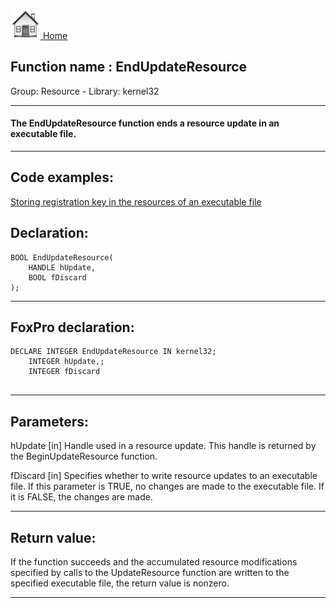[<img src="../../images/home.png"> Home ](https://github.com/VFPX/Win32API)  

## Function name : EndUpdateResource
Group: Resource - Library: kernel32    
***  


#### The EndUpdateResource function ends a resource update in an executable file.
***  


## Code examples:
[Storing registration key in the resources of an executable file](../../samples/sample_401.md)  

## Declaration:
```foxpro  
BOOL EndUpdateResource(
	HANDLE hUpdate,
	BOOL fDiscard
);  
```  
***  


## FoxPro declaration:
```foxpro  
DECLARE INTEGER EndUpdateResource IN kernel32;
	INTEGER hUpdate,;
	INTEGER fDiscard
  
```  
***  


## Parameters:
hUpdate
[in] Handle used in a resource update. This handle is returned by the BeginUpdateResource function. 

fDiscard
[in] Specifies whether to write resource updates to an executable file. If this parameter is TRUE, no changes are made to the executable file. If it is FALSE, the changes are made.  
***  


## Return value:
If the function succeeds and the accumulated resource modifications specified by calls to the UpdateResource function are written to the specified executable file, the return value is nonzero.  
***  

